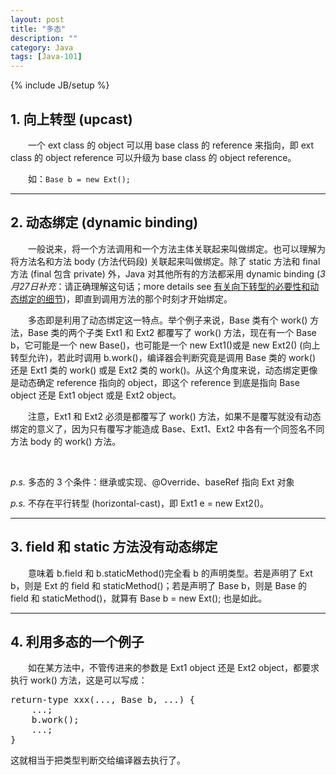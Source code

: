 ```yaml
---
layout: post
title: "多态"
description: ""
category: Java
tags: [Java-101]
---
```

{% include JB/setup %}

## 1. 向上转型 (upcast)
　　一个 ext class 的 object 可以用 base class 的 reference 来指向，即 ext class 的 object reference 可以升级为 base class 的 object reference。  

　　如：`Base b = new Ext();`

---

## 2. 动态绑定 (dynamic binding)

　　一般说来，将一个方法调用和一个方法主体关联起来叫做绑定。也可以理解为将方法名和方法 body (方法代码段) 关联起来叫做绑定。除了 static 方法和 final 方法 (final 包含 private) 外，Java 对其他所有的方法都采用 dynamic binding (_3月27日补充_：请正确理解这句话；more details see [有关向下转型的必要性和动态绑定的细节](/java/2009/03/27/more-on-downcast-and-dynamic-binding/))，即直到调用方法的那个时刻才开始绑定。  

　　多态即是利用了动态绑定这一特点。举个例子来说，Base 类有个 work() 方法，Base 类的两个子类 Ext1 和 Ext2 都覆写了 work() 方法，现在有一个 Base b，它可能是一个 new Base()，也可能是一个 new Ext1()或是 new Ext2() (向上转型允许)，若此时调用 b.work()，编译器会判断究竟是调用 Base 类的 work() 还是 Ext1 类的 work() 或是 Ext2 类的 work()。从这个角度来说，动态绑定更像是动态确定 reference 指向的 object，即这个 reference 到底是指向 Base object 还是 Ext1 object 或是 Ext2 object。  

　　注意，Ext1 和 Ext2 必须是都覆写了 work() 方法，如果不是覆写就没有动态绑定的意义了，因为只有覆写才能造成 Base、Ext1、Ext2 中各有一个同签名不同方法 body 的 work() 方法。  

<br/>

_p.s._ 多态的 3 个条件：继承或实现、@Override、baseRef 指向 Ext 对象

_p.s._ 不存在平行转型 (horizontal-cast)，即 Ext1 e = new Ext2()。

---

## 3. field 和 static 方法没有动态绑定

　　意味着 b.field 和 b.staticMethod()完全看 b 的声明类型。若是声明了 Ext b，则是 Ext 的 field 和 staticMethod()；若是声明了 Base b，则是 Base 的 field 和 staticMethod()，就算有 Base b = new Ext(); 也是如此。

---

## 4. 利用多态的一个例子

　　如在某方法中，不管传进来的参数是 Ext1 object 还是 Ext2 object，都要求执行 work() 方法，这是可以写成：

<pre class="prettyprint linenums">
return-type xxx(..., Base b, ...) {  
	...;  
	b.work();  
	...;  
}  
</pre>

这就相当于把类型判断交给编译器去执行了。
